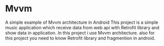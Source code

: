 # Mvvm
A simple example of Mvvm architecture in Android
This project is a simple music application which receive data from web api with Retrofit library and show data in application.
In this project i use Mvvm architecture. also for this project you need to know Retrofit library and fragmention in android.

